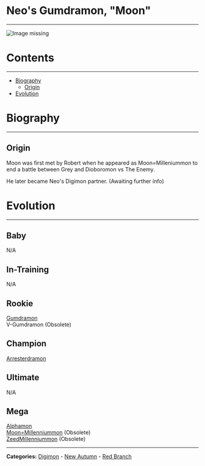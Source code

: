 # Neo's Gumdramon, "Moon"
-----
![Image missing]({{site.baseurl}}/wiki/resources/Gumdramon.png)

# Contents
-----

- [Biography](#biography)
  - [Origin](#origin)
- [Evolution](#evolution)

# Biography
-----

## Origin
Moon was first met by Robert when he appeared as Moon=Milleniummon to end a battle between Grey and Dioboromon vs The Enemy.

He later became Neo's Digimon partner. (Awaiting further info)

# Evolution
-----

## Baby  
N/A

## In-Training  
N/A

## Rookie
[Gumdramon](http://www.wikimon.net/Gumdramon)  
V-Gumdramon (Obsolete)
## Champion
[Arresterdramon](http://www.wikimon.net/Arresterdramon)  

## Ultimate
N/A

## Mega
[Alphamon](http://www.wikimon.net/Alphamon)  
[Moon=Millenniummon](http://www.wikimon.net/Moon_Millenniummon) (Obsolete)  
[ZeedMillenniummon](http://www.wikimon.net/Zeed_Millenniummon) (Obsolete)  

-----

**Categories:** [Digimon](wiki/categories/Digimon) - [New Autumn](wiki/categories/New_Autumn) - [Red Branch](wiki/categories/Red_Branch)
